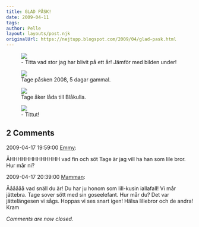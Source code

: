 ```yaml
---
title: GLAD PÅSK!
date: 2009-04-11
tags: 	
author: Pelle
layout: layouts/post.njk
originalUrl: https://nejtupp.blogspot.com/2009/04/glad-pask.html
---
```


<figure>
	<img src="../../../img/2009/04/pask2.jpg">
	<figcaption>- Titta vad stor jag har blivit på ett år! Jämför med bilden under!</figcaption>
</figure>

<figure>
	<img src="../../../img/2009/04/Tage_paskagg1.jpg">
	<figcaption>Tage påsken 2008, 5 dagar gammal.</figcaption>
</figure>


<figure>
	<img src="../../../img/2009/04/_MG_1892_1024pix.jpg">
	<figcaption>Tage åker låda till Blåkulla.</figcaption>
</figure>

<figure>
	<img src="../../../img/2009/04/_MG_1943_1024pix.jpg">
	<figcaption>- Tittut!</figcaption>
</figure>


<div class="comments">
	<div class="comments-header"><h2>2 Comments</h2></div>
	<div class="comments-body">
			<div class="comment" id="comment-325245993182808334">
				<p class="comment-header">
					<date datetime="2009-04-17T19:59:00.000+02:00">2009-04-17 19:59:00</date> 
					<a href="undefined" rel="nofollow">Emmy</a>:
				</p>
				<div class="comment-content"><p>ÅHHHHHHHHHHHHH vad fin och söt Tage är jag vill ha han som lile bror. Hur mår ni?</p></div>
				<div class="comment-footer"></div>
			</div>
			<div class="comment" id="comment-4431714614714019870">
				<p class="comment-header">
					<date datetime="2009-04-17T20:39:00.000+02:00">2009-04-17 20:39:00</date> 
					<a href="https://www.blogger.com/profile/15863123892860534613" rel="nofollow">Mamman</a>:
				</p>
				<div class="comment-content"><p>Åååååå vad snäll du är! Du har ju honom som lill-kusin iallafall! Vi mår jättebra. Tage sover sött med sin goseelefant. Hur mår du? Det var jättelängesen vi sågs. Hoppas vi ses snart igen! Hälsa lillebror och de andra! Kram</p></div>
				<div class="comment-footer"></div>
			</div></div>
	<p class="comments-footer"><em>Comments are now closed.</em></p>
</div>